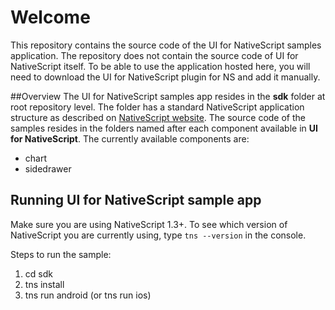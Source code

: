 # Welcome
This repository contains the source code of the UI for NativeScript samples application. The repository does not contain the source code of UI for NativeScript itself. To be able to use the application hosted here, you will need to download the UI for NativeScript plugin for NS and add it manually.

##Overview
The UI for NativeScript samples app resides in the **sdk** folder at root repository level. The folder has a standard NativeScript application structure as described on [NativeScript website](http://docs.nativescript.org/hello-world/hello-world-ns-cli). The source code of the samples resides in the folders named after each component available in **UI for NativeScript**. The currently available components are:

- chart
- sidedrawer

## Running **UI for NativeScript** sample app
Make sure you are using NativeScript 1.3+. To see which version of NativeScript you are currently using, type `tns --version` in the console.

Steps to run the sample:

1. cd sdk
2. tns install
3. tns run android (or tns run ios)

